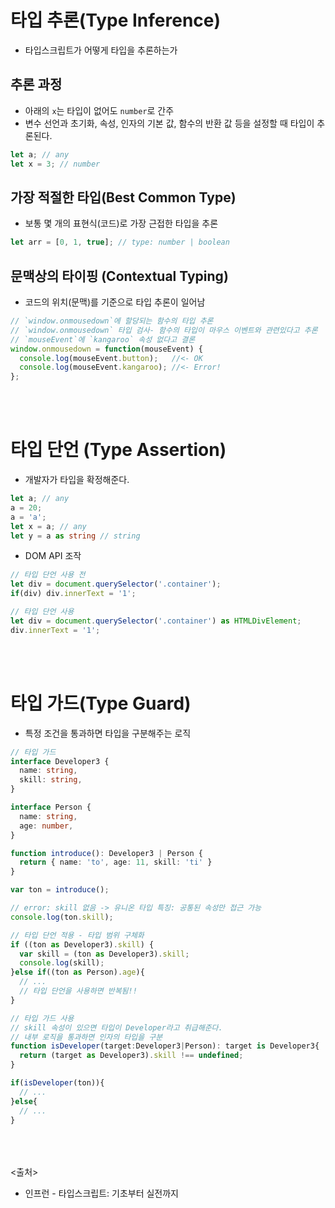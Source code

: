 # 타입 추론(Type Inference)
- 타입스크립트가 어떻게 타입을 추론하는가

## 추론 과정
- 아래의 `x`는 타입이 없어도 `number`로 간주
- 변수 선언과 초기화, 속성, 인자의 기본 값, 함수의 반환 값 등을 설정할 때 타입이 추론된다.

```ts
let a; // any
let x = 3; // number
```

## 가장 적절한 타입(Best Common Type)
- 보통 몇 개의 표현식(코드)로 가장 근접한 타입을 추론

```ts
let arr = [0, 1, true]; // type: number | boolean
```

## 문맥상의 타이핑 (Contextual Typing)
- 코드의 위치(문맥)를 기준으로 타입 추론이 일어남

```ts
// `window.onmousedown`에 할당되는 함수의 타입 추론
// `window.onmousedown` 타입 검사- 함수의 타입이 마우스 이벤트와 관련있다고 추론
// `mouseEvent`에 `kangaroo` 속성 없다고 결론
window.onmousedown = function(mouseEvent) {
  console.log(mouseEvent.button);   //<- OK
  console.log(mouseEvent.kangaroo); //<- Error!
};
```

<br><br>

# 타입 단언 (Type Assertion)
- 개발자가 타입을 확정해준다.

```ts
let a; // any
a = 20;
a = 'a';
let x = a; // any   
let y = a as string // string
```

- DOM API 조작

```ts
// 타입 단언 사용 전
let div = document.querySelector('.container');
if(div) div.innerText = '1';

// 타입 단언 사용
let div = document.querySelector('.container') as HTMLDivElement;
div.innerText = '1';
```

<br><br>

# 타입 가드(Type Guard)
- 특정 조건을 통과하면 타입을 구분해주는 로직

```ts
// 타입 가드
interface Developer3 {
  name: string,
  skill: string,
}

interface Person {
  name: string,
  age: number,
}

function introduce(): Developer3 | Person {
  return { name: 'to', age: 11, skill: 'ti' }
}

var ton = introduce();

// error: skill 없음 -> 유니온 타입 특징: 공통된 속성만 접근 가능
console.log(ton.skill);

// 타입 단언 적용 - 타입 범위 구체화
if ((ton as Developer3).skill) {
  var skill = (ton as Developer3).skill;
  console.log(skill);
}else if((ton as Person).age){
  // ...
  // 타입 단언을 사용하면 반복됨!!
}

// 타입 가드 사용
// skill 속성이 있으면 타입이 Developer라고 취급해준다.
// 내부 로직을 통과하면 인자의 타입을 구분
function isDeveloper(target:Developer3|Person): target is Developer3{
  return (target as Developer3).skill !== undefined;
}

if(isDeveloper(ton)){
  // ...
}else{
  // ...
}
```


<br><br><br>
<출처>
- 인프런 - 타입스크립트: 기초부터 실전까지

